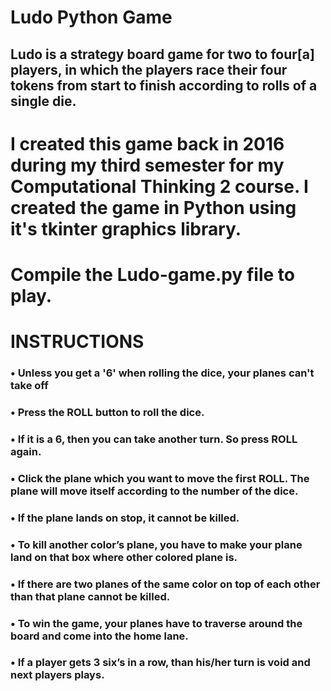 # Ludo Python Game
## Ludo is a strategy board game for two to four[a] players, in which the players race their four tokens from start to finish according to rolls of a single die.

# I created this game back in 2016 during my third semester for my Computational Thinking 2 course. I created the game in Python using it's tkinter graphics library.

# Compile the Ludo-game.py file to play.

# INSTRUCTIONS

### •	Unless you get a '6' when rolling the dice, your planes can't take off
### •	Press the ROLL button to roll the dice.
### •	If it is a 6, then you can take another turn. So press ROLL again.
### •	Click the plane which you want to move the first ROLL. The plane will move itself according to the number of the dice.
### •	If the plane lands on stop, it cannot be killed.
### •	To kill another color’s plane, you have to make your plane land on that box where other colored plane is.
### •	If there are two planes of the same color on top of each other than that plane cannot be killed.
### •	To win the game, your planes have to traverse around the board and come into the home lane.
### •	If a player gets 3 six’s in a row, than his/her turn is void and next players plays.
